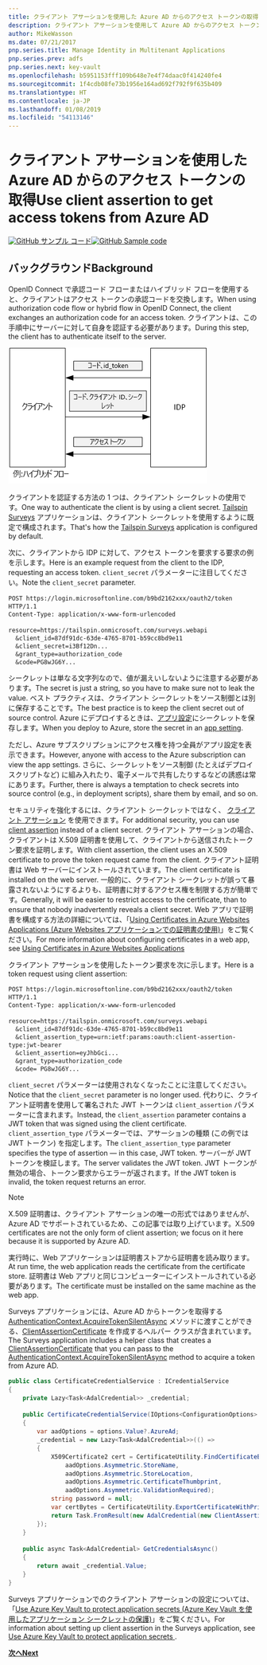 ```yaml
---
title: クライアント アサーションを使用した Azure AD からのアクセス トークンの取得
description: クライアント アサーションを使用して Azure AD からのアクセス トークンを取得する方法について説明します。
author: MikeWasson
ms.date: 07/21/2017
pnp.series.title: Manage Identity in Multitenant Applications
pnp.series.prev: adfs
pnp.series.next: key-vault
ms.openlocfilehash: b5951153fff109b648e7e4f74daac0f414240fe4
ms.sourcegitcommit: 1f4cdb08fe73b1956e164ad692f792f9f635b409
ms.translationtype: HT
ms.contentlocale: ja-JP
ms.lasthandoff: 01/08/2019
ms.locfileid: "54113146"
---
```

# <a name="use-client-assertion-to-get-access-tokens-from-azure-ad"></a><span data-ttu-id="2ab9b-103">クライアント アサーションを使用した Azure AD からのアクセス トークンの取得</span><span class="sxs-lookup"><span data-stu-id="2ab9b-103">Use client assertion to get access tokens from Azure AD</span></span>

<span data-ttu-id="2ab9b-104">[![GitHub](../_images/github.png) サンプル コード][sample application]</span><span class="sxs-lookup"><span data-stu-id="2ab9b-104">[![GitHub](../_images/github.png) Sample code][sample application]</span></span>

## <a name="background"></a><span data-ttu-id="2ab9b-105">バックグラウンド</span><span class="sxs-lookup"><span data-stu-id="2ab9b-105">Background</span></span>

<span data-ttu-id="2ab9b-106">OpenID Connect で承認コード フローまたはハイブリッド フローを使用すると、クライアントはアクセス トークンの承認コードを交換します。</span><span class="sxs-lookup"><span data-stu-id="2ab9b-106">When using authorization code flow or hybrid flow in OpenID Connect, the client exchanges an authorization code for an access token.</span></span> <span data-ttu-id="2ab9b-107">クライアントは、この手順中にサーバーに対して自身を認証する必要があります。</span><span class="sxs-lookup"><span data-stu-id="2ab9b-107">During this step, the client has to authenticate itself to the server.</span></span>

![クライアント シークレット](./images/client-secret.png)

<span data-ttu-id="2ab9b-109">クライアントを認証する方法の 1 つは、クライアント シークレットの使用です。</span><span class="sxs-lookup"><span data-stu-id="2ab9b-109">One way to authenticate the client is by using a client secret.</span></span> <span data-ttu-id="2ab9b-110">[Tailspin Surveys][Surveys] アプリケーションは、クライアント シークレットを使用するように既定で構成されます。</span><span class="sxs-lookup"><span data-stu-id="2ab9b-110">That's how the [Tailspin Surveys][Surveys] application is configured by default.</span></span>

<span data-ttu-id="2ab9b-111">次に、クライアントから IDP に対して、アクセス トークンを要求する要求の例を示します。</span><span class="sxs-lookup"><span data-stu-id="2ab9b-111">Here is an example request from the client to the IDP, requesting an access token.</span></span> <span data-ttu-id="2ab9b-112">`client_secret` パラメーターに注目してください。</span><span class="sxs-lookup"><span data-stu-id="2ab9b-112">Note the `client_secret` parameter.</span></span>

```http
POST https://login.microsoftonline.com/b9bd2162xxx/oauth2/token HTTP/1.1
Content-Type: application/x-www-form-urlencoded

resource=https://tailspin.onmicrosoft.com/surveys.webapi
  &client_id=87df91dc-63de-4765-8701-b59cc8bd9e11
  &client_secret=i3Bf12Dn...
  &grant_type=authorization_code
  &code=PG8wJG6Y...
```

<span data-ttu-id="2ab9b-113">シークレットは単なる文字列なので、値が漏えいしないように注意する必要があります。</span><span class="sxs-lookup"><span data-stu-id="2ab9b-113">The secret is just a string, so you have to make sure not to leak the value.</span></span> <span data-ttu-id="2ab9b-114">ベスト プラクティスは、クライアント シークレットをソース制御とは別に保存することです。</span><span class="sxs-lookup"><span data-stu-id="2ab9b-114">The best practice is to keep the client secret out of source control.</span></span> <span data-ttu-id="2ab9b-115">Azure にデプロイするときは、[アプリ設定][configure-web-app]にシークレットを保存します。</span><span class="sxs-lookup"><span data-stu-id="2ab9b-115">When you deploy to Azure, store the secret in an [app setting][configure-web-app].</span></span>

<span data-ttu-id="2ab9b-116">ただし、Azure サブスクリプションにアクセス権を持つ全員がアプリ設定を表示できます。</span><span class="sxs-lookup"><span data-stu-id="2ab9b-116">However, anyone with access to the Azure subscription can view the app settings.</span></span> <span data-ttu-id="2ab9b-117">さらに、シークレットをソース制御 (たとえばデプロイ スクリプトなど) に組み入れたり、電子メールで共有したりするなどの誘惑は常にあります。</span><span class="sxs-lookup"><span data-stu-id="2ab9b-117">Further, there is always a temptation to check secrets into source control (e.g., in deployment scripts), share them by email, and so on.</span></span>

<span data-ttu-id="2ab9b-118">セキュリティを強化するには、クライアント シークレットではなく、 [クライアント アサーション] を使用できます。</span><span class="sxs-lookup"><span data-stu-id="2ab9b-118">For additional security, you can use [client assertion] instead of a client secret.</span></span> <span data-ttu-id="2ab9b-119">クライアント アサーションの場合、クライアントは X.509 証明書を使用して、クライアントから送信されたトークン要求を証明します。</span><span class="sxs-lookup"><span data-stu-id="2ab9b-119">With client assertion, the client uses an X.509 certificate to prove the token request came from the client.</span></span> <span data-ttu-id="2ab9b-120">クライアント証明書は Web サーバーにインストールされています。</span><span class="sxs-lookup"><span data-stu-id="2ab9b-120">The client certificate is installed on the web server.</span></span> <span data-ttu-id="2ab9b-121">一般的に、クライアント シークレットが誤って暴露されないようにするよりも、証明書に対するアクセス権を制限する方が簡単です。</span><span class="sxs-lookup"><span data-stu-id="2ab9b-121">Generally, it will be easier to restrict access to the certificate, than to ensure that nobody inadvertently reveals a client secret.</span></span> <span data-ttu-id="2ab9b-122">Web アプリで証明書を構成する方法の詳細については、「[Using Certificates in Azure Websites Applications (Azure Websites アプリケーションでの証明書の使用)][using-certs-in-websites]」をご覧ください。</span><span class="sxs-lookup"><span data-stu-id="2ab9b-122">For more information about configuring certificates in a web app, see [Using Certificates in Azure Websites Applications][using-certs-in-websites]</span></span>

<span data-ttu-id="2ab9b-123">クライアント アサーションを使用したトークン要求を次に示します。</span><span class="sxs-lookup"><span data-stu-id="2ab9b-123">Here is a token request using client assertion:</span></span>

```http
POST https://login.microsoftonline.com/b9bd2162xxx/oauth2/token HTTP/1.1
Content-Type: application/x-www-form-urlencoded

resource=https://tailspin.onmicrosoft.com/surveys.webapi
  &client_id=87df91dc-63de-4765-8701-b59cc8bd9e11
  &client_assertion_type=urn:ietf:params:oauth:client-assertion-type:jwt-bearer
  &client_assertion=eyJhbGci...
  &grant_type=authorization_code
  &code= PG8wJG6Y...
```

<span data-ttu-id="2ab9b-124">`client_secret` パラメーターは使用されなくなったことに注意してください。</span><span class="sxs-lookup"><span data-stu-id="2ab9b-124">Notice that the `client_secret` parameter is no longer used.</span></span> <span data-ttu-id="2ab9b-125">代わりに、クライアント証明書を使用して署名された JWT トークンは `client_assertion` パラメーターに含まれます。</span><span class="sxs-lookup"><span data-stu-id="2ab9b-125">Instead, the `client_assertion` parameter contains a JWT token that was signed using the client certificate.</span></span> <span data-ttu-id="2ab9b-126">`client_assertion_type` パラメーターでは、アサーションの種類 (この例では JWT トークン) を指定します。</span><span class="sxs-lookup"><span data-stu-id="2ab9b-126">The `client_assertion_type` parameter specifies the type of assertion &mdash; in this case, JWT token.</span></span> <span data-ttu-id="2ab9b-127">サーバーが JWT トークンを検証します。</span><span class="sxs-lookup"><span data-stu-id="2ab9b-127">The server validates the JWT token.</span></span> <span data-ttu-id="2ab9b-128">JWT トークンが無効の場合、トークン要求からエラーが返されます。</span><span class="sxs-lookup"><span data-stu-id="2ab9b-128">If the JWT token is invalid, the token request returns an error.</span></span>

> [!NOTE]
> <span data-ttu-id="2ab9b-129">X.509 証明書は、クライアント アサーションの唯一の形式ではありませんが、Azure AD でサポートされているため、この記事では取り上げています。</span><span class="sxs-lookup"><span data-stu-id="2ab9b-129">X.509 certificates are not the only form of client assertion; we focus on it here because it is supported by Azure AD.</span></span>

<span data-ttu-id="2ab9b-130">実行時に、Web アプリケーションは証明書ストアから証明書を読み取ります。</span><span class="sxs-lookup"><span data-stu-id="2ab9b-130">At run time, the web application reads the certificate from the certificate store.</span></span> <span data-ttu-id="2ab9b-131">証明書は Web アプリと同じコンピューターにインストールされている必要があります。</span><span class="sxs-lookup"><span data-stu-id="2ab9b-131">The certificate must be installed on the same machine as the web app.</span></span>

<span data-ttu-id="2ab9b-132">Surveys アプリケーションには、Azure AD からトークンを取得する [AuthenticationContext.AcquireTokenSilentAsync](/dotnet/api/microsoft.identitymodel.clients.activedirectory.authenticationcontext.acquiretokensilentasync) メソッドに渡すことができる、[ClientAssertionCertificate](/dotnet/api/microsoft.identitymodel.clients.activedirectory.clientassertioncertificate) を作成するヘルパー クラスが含まれています。</span><span class="sxs-lookup"><span data-stu-id="2ab9b-132">The Surveys application includes a helper class that creates a [ClientAssertionCertificate](/dotnet/api/microsoft.identitymodel.clients.activedirectory.clientassertioncertificate) that you can pass to the [AuthenticationContext.AcquireTokenSilentAsync](/dotnet/api/microsoft.identitymodel.clients.activedirectory.authenticationcontext.acquiretokensilentasync) method to acquire a token from Azure AD.</span></span>

```csharp
public class CertificateCredentialService : ICredentialService
{
    private Lazy<Task<AdalCredential>> _credential;

    public CertificateCredentialService(IOptions<ConfigurationOptions> options)
    {
        var aadOptions = options.Value?.AzureAd;
        _credential = new Lazy<Task<AdalCredential>>(() =>
        {
            X509Certificate2 cert = CertificateUtility.FindCertificateByThumbprint(
                aadOptions.Asymmetric.StoreName,
                aadOptions.Asymmetric.StoreLocation,
                aadOptions.Asymmetric.CertificateThumbprint,
                aadOptions.Asymmetric.ValidationRequired);
            string password = null;
            var certBytes = CertificateUtility.ExportCertificateWithPrivateKey(cert, out password);
            return Task.FromResult(new AdalCredential(new ClientAssertionCertificate(aadOptions.ClientId, new X509Certificate2(certBytes, password))));
        });
    }

    public async Task<AdalCredential> GetCredentialsAsync()
    {
        return await _credential.Value;
    }
}
```

<span data-ttu-id="2ab9b-133">Surveys アプリケーションでのクライアント アサーションの設定については、「[Use Azure Key Vault to protect application secrets (Azure Key Vault を使用したアプリケーション シークレットの保護)][key vault]」をご覧ください。</span><span class="sxs-lookup"><span data-stu-id="2ab9b-133">For information about setting up client assertion in the Surveys application, see [Use Azure Key Vault to protect application secrets ][key vault].</span></span>

<span data-ttu-id="2ab9b-134">[**次へ**][key vault]</span><span class="sxs-lookup"><span data-stu-id="2ab9b-134">[**Next**][key vault]</span></span>

<!-- links -->

[configure-web-app]: /azure/app-service-web/web-sites-configure/
[azure-management-portal]: https://portal.azure.com
[クライアント アサーション]: https://tools.ietf.org/html/rfc7521
[client assertion]: https://tools.ietf.org/html/rfc7521
[key vault]: key-vault.md
[Setup-KeyVault]: https://github.com/mspnp/multitenant-saas-guidance/blob/master/scripts/Setup-KeyVault.ps1
[Surveys]: tailspin.md
[using-certs-in-websites]: https://azure.microsoft.com/blog/using-certificates-in-azure-websites-applications/

[sample application]: https://github.com/mspnp/multitenant-saas-guidance
